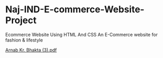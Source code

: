 # Naj-IND-E-commerce-Website-Project
Ecommerce Website Using HTML And CSS An E-Commerce website for fashion & lifestyle


[Arnab Kr. Bhakta (3).pdf](https://github.com/ArnabBhakta/Naj-IND-E-commerce-Website-Project/files/13864246/Arnab.Kr.Bhakta.3.pdf)
